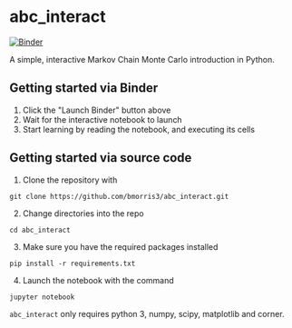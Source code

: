 # abc_interact

[![Binder](https://mybinder.org/badge_logo.svg)](https://mybinder.org/v2/gh/bmorris3/abc_interact/master?filepath=abc_interact.ipynb)

A simple, interactive Markov Chain Monte Carlo introduction in Python.

## Getting started via Binder

1. Click the "Launch Binder" button above
2. Wait for the interactive notebook to launch
3. Start learning by reading the notebook, and executing its cells

## Getting started via source code

1. Clone the repository with 
```
git clone https://github.com/bmorris3/abc_interact.git
```
2. Change directories into the repo
```
cd abc_interact
```
3. Make sure you have the required packages installed
```
pip install -r requirements.txt
```
4. Launch the notebook with the command
```
jupyter notebook
```

`abc_interact` only requires python 3, numpy, scipy, matplotlib and corner.
